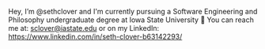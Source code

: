 Hey, I’m @sethclover and I'm currently pursuing a Software Engineering and Philosophy undergraduate degree at Iowa State University 🏫
You can reach me at: sclover@iastate.edu  or on my LinkedIn: https://www.linkedin.com/in/seth-clover-b63142293/
